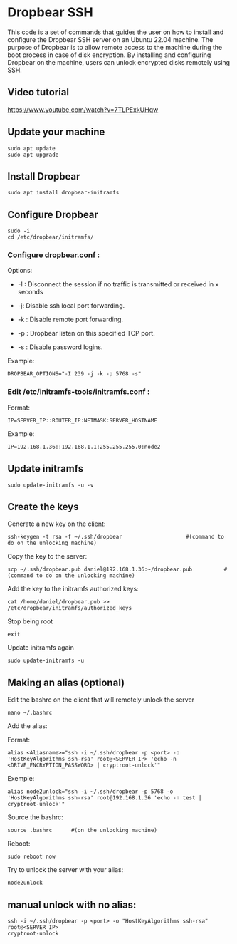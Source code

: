 # Dropbear SSH

This code is a set of commands that guides the user on how to install and configure the Dropbear SSH server on an Ubuntu 22.04 machine. The purpose of Dropbear is to allow remote access to the machine during the boot process in case of disk encryption. By installing and configuring Dropbear on the machine, users can unlock encrypted disks remotely using SSH.



## Video tutorial

https://www.youtube.com/watch?v=7TLPExkUHqw

## Update your machine

	sudo apt update
	sudo apt upgrade
## Install Dropbear
	sudo apt install dropbear-initramfs
## Configure Dropbear
	sudo -i
	cd /etc/dropbear/initramfs/
	
### Configure dropbear.conf :

Options:

- -I : Disconnect the session if no traffic is transmitted or received in x seconds

- -j: Disable ssh local port forwarding.

- -k : Disable remote port forwarding.

- -p : Dropbear listen on this specified TCP port.

- -s : Disable password logins.

Example:

	DROPBEAR_OPTIONS="-I 239 -j -k -p 5768 -s"
	
### Edit /etc/initramfs-tools/initramfs.conf :

Format:

	IP=SERVER_IP::ROUTER_IP:NETMASK:SERVER_HOSTNAME
Example:

	IP=192.168.1.36::192.168.1.1:255.255.255.0:node2
	
## Update initramfs
	sudo update-initramfs -u -v
	
## Create the keys

Generate a new key on the client:

	ssh-keygen -t rsa -f ~/.ssh/dropbear 					#(command to do on the unlocking machine)

Copy the key to the server:

	scp ~/.ssh/dropbear.pub daniel@192.168.1.36:~/dropbear.pub  		#(command to do on the unlocking machine)
	
Add the key to the initramfs authorized keys:

	cat /home/daniel/dropbear.pub >> /etc/dropbear/initramfs/authorized_keys

Stop being root

	exit   
	
Update initramfs again

	sudo update-initramfs -u
	
## Making an alias (optional)

Edit the bashrc on the client that will remotely unlock the server

	nano ~/.bashrc  
	
Add the alias:

Format:

	alias <Aliasname>="ssh -i ~/.ssh/dropbear -p <port> -o 'HostKeyAlgorithms ssh-rsa' root@<SERVER_IP> 'echo -n <DRIVE_ENCRYPTION_PASSWORD> | cryptroot-unlock'"
	
Exemple:

	alias node2unlock="ssh -i ~/.ssh/dropbear -p 5768 -o 'HostKeyAlgorithms ssh-rsa' root@192.168.1.36 'echo -n test | cryptroot-unlock'"  
	
Source the bashrc:	

	source .bashrc 		#(on the unlocking machine)

Reboot:

	sudo reboot now
	
Try to unlock the server with your alias:

	node2unlock 		

## manual unlock with no alias:

	ssh -i ~/.ssh/dropbear -p <port> -o "HostKeyAlgorithms ssh-rsa" root@<SERVER_IP>
	cryptroot-unlock
